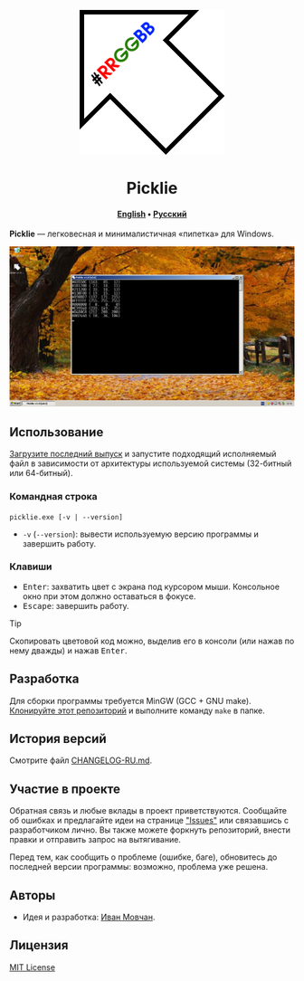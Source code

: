 <div align="center">

![](images/logo.png)

# Picklie

#### [English](README.md) &bull; [Русский](README-RU.md)

</div>

**Picklie**&nbsp;&mdash; легковесная и минималистичная &laquo;пипетка&raquo; для Windows.

![](images/screenshot.png)

## Использование

[Загрузите последний выпуск](https://github.com/ivan-movchan/picklie/releases/latest) и запустите подходящий исполняемый файл в зависимости от архитектуры используемой системы (32-битный или 64-битный).

### Командная строка

`picklie.exe [-v | --version]`

- `-v` (`--version`): вывести используемую версию программы и завершить работу.

### Клавиши

- <kbd>Enter</kbd>: захватить цвет с экрана под курсором мыши. Консольное окно при этом должно оставаться в фокусе.
- <kbd>Escape</kbd>: завершить работу.

> [!TIP]
> Скопировать цветовой код можно, выделив его в консоли (или нажав по нему дважды) и нажав <kbd>Enter</kbd>.

## Разработка

Для сборки программы требуется MinGW (GCC + GNU make). [Клонируйте этот репозиторий](https://github.com/ivan-movchan/picklie.git) и выполните команду `make` в папке.

## История версий

Смотрите файл [CHANGELOG-RU.md](CHANGELOG-RU.md).

## Участие в проекте

Обратная связь и любые вклады в проект приветствуются. Сообщайте об ошибках и предлагайте идеи на странице ["Issues"](https://github.com/ivan-movchan/picklie/issues) или связавшись с разработчиком лично. Вы также можете форкнуть репозиторий, внести правки и отправить запрос на вытягивание.

Перед тем, как сообщить о проблеме (ошибке, баге), обновитесь до последней версии программы: возможно, проблема уже решена.

## Авторы

- Идея и разработка: [Иван Мовчан](https://github.com/ivan-movchan).

## Лицензия

[MIT License](LICENSE)